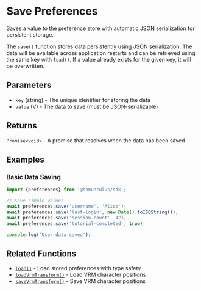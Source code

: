 # Save Preferences

Saves a value to the preference store with automatic JSON serialization for persistent storage.

The `save()` function stores data persistently using JSON serialization. The data will be available across application
restarts and can be retrieved using the same key with `load()`. If a value already exists for the given key, it will be
overwritten.

## Parameters

- `key` (string) - The unique identifier for storing the data
- `value` (V) - The data to save (must be JSON-serializable)

## Returns

`Promise<void>` - A promise that resolves when the data has been saved

## Examples

### Basic Data Saving

```typescript
import {preferences} from '@homunculus/sdk';

// Save simple values
await preferences.save('username', 'Alice');
await preferences.save('last-login', new Date().toISOString());
await preferences.save('session-count', 42);
await preferences.save('tutorial-completed', true);

console.log('User data saved');
```

## Related Functions

- [`load()`](./load.md) - Load stored preferences with type safety
- [`loadVrmTransform()`](./loadVrmTransform.md) - Load VRM character positions
- [`saveVrmTransform()`](./saveVrmTransform.md) - Save VRM character positions
